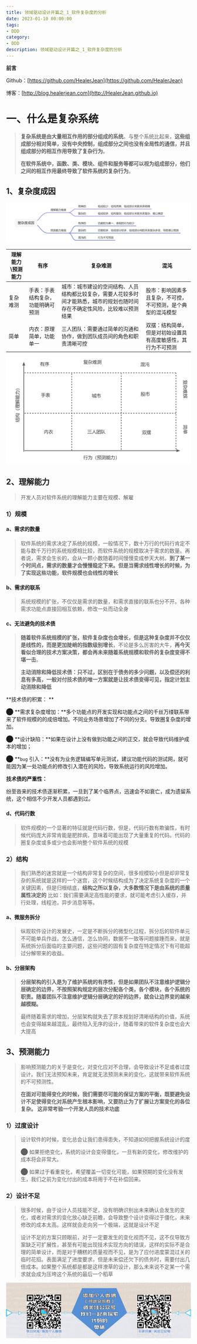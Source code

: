 ```yaml
---
title: 领域驱动设计开篇之_1_软件复杂度的分析
date: 2023-01-10 00:00:00
tags: 
- DDD
category: 
- DDD
description: 领域驱动设计开篇之_1_软件复杂度的分析
---
```


**前言**     

 Github：[https://github.com/HealerJean](https://github.com/HealerJean)         

 博客：[http://blog.healerjean.com](http://HealerJean.github.io)          



# 一、什么是复杂系统

> **复杂系统是由大量相互作用的部分组成的系统**。与整个系统比起来，**这些组成部分相对简单，没有中央控制，组成部分之间也没有全局性的通信，并且组成部分的相互作用导致了复杂行为**。       
>
> **在软件系统中，函数、类、模块、组件和服务等都可以视为组成部分，他们之间的相互作用最终导致了软件系统的复杂行为**。



## 1、复杂度成因

![image-20230110160410751](https://raw.githubusercontent.com/HealerJean/HealerJean.github.io/master/blogImages/image-20230110160410751.png)



| 理解能力\预测能力 | 有序                               | 复杂难测                                                     | 混沌                                                         |
| ----------------- | ---------------------------------- | ------------------------------------------------------------ | ------------------------------------------------------------ |
| 复杂难测          | 手表：手表结构复杂，功能明确可预测 | 城市：城市建设的空间结构、人员结构都比较复杂，需要人花较多时间才能熟悉，城市的规划也随时间存在不确定性风险，比较难以预测结果 | 股市：影响因素多且复杂，不可控，不可预测，是个典型的混沌模型 |
| 简单              | 内衣：原理简单，功能单一           | 三人团队：需要通过简单的沟通和协作，做到团队成员间的角色和职责清晰可控 | 双摆：结构简单，但是对初始设置具有高度敏感性，其行为不可预测 |

![image-20230110160507690](https://raw.githubusercontent.com/HealerJean/HealerJean.github.io/master/blogImages/image-20230110160507690.png)



## 2、理解能力

> 开发人员对软件系统的理解能力主要在规模、解雇

### 1）规模

#### a、需求的数量

> 软件系统的需求决定了系统的规模，一般情况下，数十万行的代码行肯定不能与数千万行的系统规模相比较，而软件系统的规模取决于需求的数量。再者说，需求会生长的，会从一颗小数随着时间慢慢变成参天大树。**到了某一个时间点，需求的数量才会慢慢稳定下来。但是当需求线性增长的时候，为了实现这些功能，软件规模也会线性的增长**



#### b、需求的联系

> 系统规模的扩张，不仅仅是需求的数量，和需求直接的联系也分不开。各种需求功能点直接回相互依赖，修改一处而动全身



#### c、无法避免的技术债

> **随着软件系统规模的扩张，软件复杂度也会增长，但是这种复杂度并不仅仅是线性的，而是更加陡峭的指数级别增长**，不论是多么厉害的大牛，**再今天看似合理的技术方案决策，都会再未来随着系统规模和软件的复杂度变得不堪一击**。     
>
> **主动消除和降低技术债：只不过，区别在于债务的多少问题，以及偿还的利息有多高，一般对付技术债的唯一方案就是让技术债变得可见，指定计划主动消除和降低**       



**技术债的积累： **   

⬤ **需求复杂度增加：**多个功能点的开发实现和功能点之间的千丝万缕联系带来了软件规模的的成倍增加。不同业务场景增加了不同的分支。导致圈复杂度的增加。                

⬤ **设计缺陷：**如果在设计上没有做到功能之间的正交，就会导致代码维护成本的增加；       

⬤ **`bug` 引入：**没有为业务逻辑编写单元测试，建议功能代码的测试网，就可能因为某一处功能点的修改引入潜在的风险，导致系统运行的风险增加。        



**技术债的严重性：**

纷至沓来的技术债逐渐积累，一旦到了某个临界点，迅速会不如衰亡，成为遗留系统，这个相信不少开发人员都遇到过。



#### d、代码行数

> 软件规模的一个显著的特征就是代码行数，但是，代码行数有欺骗性，有时候代码庞大非常肯能是肥胖病，意味着可能出现了大量重复的代码。代码的圈复杂度或多或少也会影响整个软件系统的规模
>



### 2）结构

> 我们熟悉的迷宫就是一个结构非常复杂的空间，很多规模较小但是却非常复杂的系统就是这样的一个迷宫，这个时候结构成为了决定系统复杂度的一个关键因素，但是归根结底，**结构之所以复杂，大多数情况下是由系统的质量属性决定的** 比如：我们需要满足高性能的要求，就可能考虑引入缓存，并行处理，线程池，异步消息等等。



#### a、微服务拆分

> 纵观软件设计的发展史，一定是不断拆分的微型化过程，拆分后的软件单元不可能单兵作战，怎么通信，怎么协同，数据不一致等问题接踵而来，就是系统拆分后面临的主要问题，这些问题的固有复杂度在特定情况下有可能超过分解带来的收益。



#### b、分层架构

> **分层架构的引入是为了维护系统的有序性，但是如果团队不注意维护逻辑分层确定的边界，不按照架构规定的层次分配各个类，各个模块，各个系统的职责。随着团队不注意维护逻辑分层确定的好的边界，就会让边界变的越来越模糊。**     
>
> 最终随着需求的增加，分层架构就失去了原本规划好清晰结构的价值，系统也会变得越来越混乱，最终陷入无序的设计，随着带来的软件复杂度也会大大提高



## 3、预测能力

> 影响预测能力的关于是变化，对变化应对不合理，会导致设计不足或者过度设计。我们无法预知未来，肯定就无法预测未来的变化，这就带来软件系统的不可预测性。    
>
> **在面对可能得变化的时候，我们需要尽可能的保证方案的平衡，既要避免设计不足使得变化对系统产生根本影响，又要防止为了扩展让方案变化的各位复杂。  这非常考验一个开发人员的技术功底**



### 1）过度设计

> 设计软件的时候，变化总会让我们患得患失，不知道如何把握系统设计的度      
>
> ⬤ 如果拒绝变化，系统的设计会变得僵化，一旦有新的变化，修改维护的成本将会非常大。    
>
> ⬤ 如果过于看重变化，希望覆盖一切变化可能，如果预期的变化没有发生，我们之前为变化付出的成本将用于不在补偿回来。



### 2）设计不足

> 很多时候，由于设计人员技能不足，没有明确识别出未来确认会发生的变化，或者对需求的变化放心缺乏前瞻，会导致整个设计变得过于僵化，未来修改的成本太高。这样就会走向另一个极端，这就是设计不足      
>
> 设计不足的方案只顾眼前，对于一定要发生的变化视而不见，这不仅导致方案缺乏可扩展性，甚至有可能出现技术实现方向的错误，这样的实际不是合理的简单设计，而是对于糟糕的质量视而不见，是为了应付进度蒙混过关的临时花招。表面满足了进度要求，但是未来偿还欠下的债务时，需要付出几倍成本。如果整个系统都是都是这样潦草的设计，那么未来说不定某一个需求就会成为压垮这个系统的最后一个稻草









![ContactAuthor](https://raw.githubusercontent.com/HealerJean/HealerJean.github.io/master/assets/img/artical_bottom.jpg)



<!-- Gitalk 评论 start  -->

<link rel="stylesheet" href="https://unpkg.com/gitalk/dist/gitalk.css">

<script src="https://unpkg.com/gitalk@latest/dist/gitalk.min.js"></script> 
<div id="gitalk-container"></div>    
 <script type="text/javascript">
    var gitalk = new Gitalk({
		clientID: `1d164cd85549874d0e3a`,
		clientSecret: `527c3d223d1e6608953e835b547061037d140355`,
		repo: `HealerJean.github.io`,
		owner: 'HealerJean',
		admin: ['HealerJean'],
		id: 'kYKWIOspPT814cxQ',
    });
    gitalk.render('gitalk-container');
</script> 




<!-- Gitalk end -->



